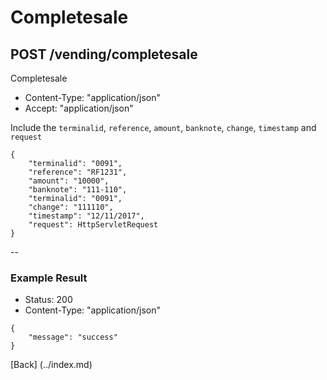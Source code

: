 # Completesale
## POST /vending/completesale

Completesale

* Content-Type: "application/json"
* Accept:  "application/json"

Include the `terminalid`, `reference`, `amount`, `banknote`, `change`, `timestamp` and `request`

```
{
	"terminalid": "0091",
	"reference": "RF1231",
	"amount": "10000",
	"banknote": "111-110",
	"terminalid": "0091",
	"change": "111110",
	"timestamp": "12/11/2017",
	"request": HttpServletRequest
}
```

--

### Example Result

* Status: 200
* Content-Type: "application/json"

```
{
	"message": "success"
}
```
[Back] (../index.md)